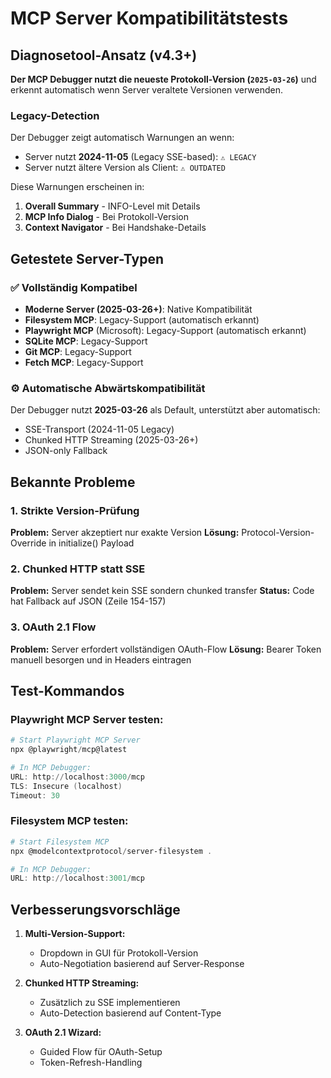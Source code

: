 # MCP Server Kompatibilitätstests

## Diagnosetool-Ansatz (v4.3+)

**Der MCP Debugger nutzt die neueste Protokoll-Version (`2025-03-26`)** und erkennt automatisch wenn Server veraltete Versionen verwenden.

### Legacy-Detection

Der Debugger zeigt automatisch Warnungen an wenn:
- Server nutzt **2024-11-05** (Legacy SSE-based): `⚠ LEGACY`
- Server nutzt ältere Version als Client: `⚠ OUTDATED`

Diese Warnungen erscheinen in:
1. **Overall Summary** - INFO-Level mit Details
2. **MCP Info Dialog** - Bei Protokoll-Version
3. **Context Navigator** - Bei Handshake-Details

## Getestete Server-Typen

### ✅ Vollständig Kompatibel
- **Moderne Server (2025-03-26+)**: Native Kompatibilität
- **Filesystem MCP**: Legacy-Support (automatisch erkannt)
- **Playwright MCP** (Microsoft): Legacy-Support (automatisch erkannt)
- **SQLite MCP**: Legacy-Support
- **Git MCP**: Legacy-Support
- **Fetch MCP**: Legacy-Support

### ⚙️ Automatische Abwärtskompatibilität

Der Debugger nutzt **2025-03-26** als Default, unterstützt aber automatisch:
- SSE-Transport (2024-11-05 Legacy)
- Chunked HTTP Streaming (2025-03-26+)
- JSON-only Fallback

## Bekannte Probleme

### 1. Strikte Version-Prüfung
**Problem:** Server akzeptiert nur exakte Version
**Lösung:** Protocol-Version-Override in initialize() Payload

### 2. Chunked HTTP statt SSE
**Problem:** Server sendet kein SSE sondern chunked transfer
**Status:** Code hat Fallback auf JSON (Zeile 154-157)

### 3. OAuth 2.1 Flow
**Problem:** Server erfordert vollständigen OAuth-Flow
**Lösung:** Bearer Token manuell besorgen und in Headers eintragen

## Test-Kommandos

### Playwright MCP Server testen:
```powershell
# Start Playwright MCP Server
npx @playwright/mcp@latest

# In MCP Debugger:
URL: http://localhost:3000/mcp
TLS: Insecure (localhost)
Timeout: 30
```

### Filesystem MCP testen:
```powershell
# Start Filesystem MCP
npx @modelcontextprotocol/server-filesystem .

# In MCP Debugger:
URL: http://localhost:3001/mcp
```

## Verbesserungsvorschläge

1. **Multi-Version-Support:**
   - Dropdown in GUI für Protokoll-Version
   - Auto-Negotiation basierend auf Server-Response

2. **Chunked HTTP Streaming:**
   - Zusätzlich zu SSE implementieren
   - Auto-Detection basierend auf Content-Type

3. **OAuth 2.1 Wizard:**
   - Guided Flow für OAuth-Setup
   - Token-Refresh-Handling
